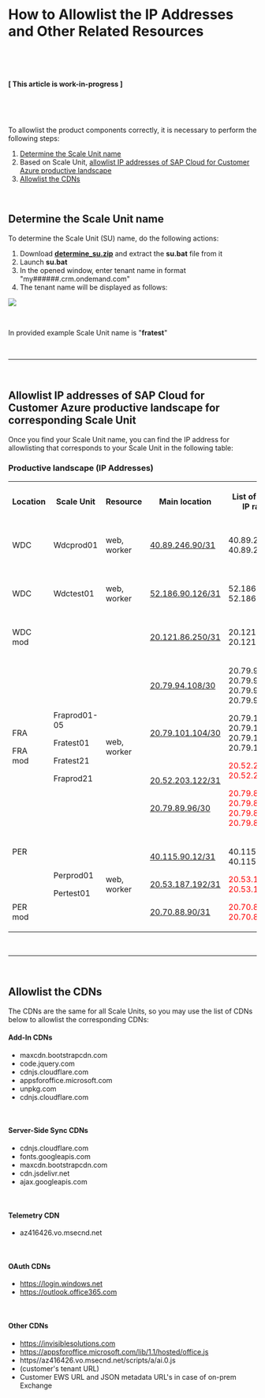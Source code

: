 # How to Allowlist the IP Addresses and Other Related Resources

&nbsp;

&nbsp;

**[ This article is work-in-progress ]**

&nbsp;

&nbsp;

To allowlist the product components correctly, it is necessary to perform the following steps:

1. [Determine the Scale Unit name](#determine_the_scale_unit_name)
2. Based on Scale Unit, [allowlist IP addresses of SAP Cloud for Customer Azure productive landscape](#allowlist_ip_addresses_of_sap_cloud_for_customer_azure_productive_landscape_for_corresponding_scale_unit)
3. [Allowlist the CDNs](#allowlist_the_cdns)

&nbsp;

## Determine the Scale Unit name

To determine the Scale Unit (SU) name, do the following actions:

1. Download <a href="..\..\assets\files\determine_su.zip" download> <strong>determine_su.zip</strong></a> and extract the **su.bat** file from it
2. Launch **su.bat**
3. In the opened window, enter tenant name in format "my######.crm.ondemand.com"
4. The tenant name will be displayed as follows:

<p>
<img src= "..\..\assets\images\allowlist-ip-addresses\1.png">
</p>

&nbsp;

In provided example Scale Unit name is "**fratest**"

&nbsp;

* * *

&nbsp;

## Allowlist IP addresses of SAP Cloud for Customer Azure productive landscape for corresponding Scale Unit

Once you find your Scale Unit name, you can find the IP address for allowlisting that corresponds to your Scale Unit in the following table:

### Productive landscape (IP Addresses)

<table data-layout="default">
    <tbody>
        <tr>
            <th>
                <p>Location</p>
            </th>
            <th>
                <p>Scale Unit</p>
            </th>
            <th>
                <p>Resource</p>
            </th>
            <th>
                <p>Main location</p>
            </th>
            <th>
                <p>List of PIPs in IP range</p>
            </th>
            <th>
                <p />
            </th>
            <th>
                <p>DR location</p>
            </th>
            <th>
                <p>List of PIPs in IP range</p>
            </th>
            <th>
                <p>Website (public DNS)</p>
            </th>
        </tr>
        <tr>
            <td>
                <p>WDC</p>
            </td>
            <td>
                <p>Wdcprod01</p>
            </td>
            <td>
                <p>web, worker</p>
            </td>
            <td>
                <p>
                    <a href="https://portal.azure.com/#@revenuegrid.com/resource/subscriptions/a112f56e-a5f0-489a-845c-d3cb60827d85/resourceGroups/Reserved-IP-Addresses/providers/Microsoft.Network/publicIPPrefixes/Reserved_IP_Addresses_CentralUS03/overview">40.89.246.90/31</a>
                </p>
            </td>
            <td>
                <p>40.89.246.90,<br />40.89.246.91</p>
            </td>
            <td>
                <p>Wdcprod-AKS<br />Wdcprod01</p>
            </td>
            <td>
                <p>
                    <a href="https://portal.azure.com/#@revenuegrid.com/resource/subscriptions/a112f56e-a5f0-489a-845c-d3cb60827d85/resourceGroups/Reserved-IP-Addresses/providers/Microsoft.Network/publicIPPrefixes/Reserved_IP_Addresses_EastUS02/overview">20.81.29.60/31</a>
                </p>
            </td>
            <td>
                <p>20.81.29.60,<br />20.81.29.61</p>
            </td>
            <td>
                <p>sapcfc-sap-wdcprod01-sync.c4c.invisiblesolutions.com</p>
            </td>
        </tr>
        <tr>
            <td>
                <p>WDC</p>
            </td>
            <td>
                <p>Wdctest01</p>
            </td>
            <td>
                <p>web, worker</p>
            </td>
            <td>
                <p>
                    <a href="https://portal.azure.com/#@revenuegrid.com/resource/subscriptions/a112f56e-a5f0-489a-845c-d3cb60827d85/resourceGroups/Reserved-IP-Addresses/providers/Microsoft.Network/publicIPPrefixes/Reserved_IP_Addresses_EastUS01/overview">52.186.90.126/31</a>
                </p>
            </td>
            <td>
                <p>52.186.90.126,<br />52.186.90.127</p>
            </td>
            <td>
                <p>Wdctest-AKS<br />Wdctest01</p>
            </td>
            <td>
                <p>
                    <a href="https://portal.azure.com/#@revenuegrid.com/resource/subscriptions/a112f56e-a5f0-489a-845c-d3cb60827d85/resourceGroups/Reserved-IP-Addresses/providers/Microsoft.Network/publicIPPrefixes/Reserved_IP_Addresses_CentralUS04/overview">20.84.212.112/31</a>
                </p>
            </td>
            <td>
                <p>20.84.212.112,<br />20.84.212.113</p>
            </td>
            <td>
                <p>sapcfc-sap-wdctest01-sync.c4c.invisiblesolutions.com</p>
            </td>
        </tr>
        <tr>
            <td>
                <p>WDC mod</p>
            </td>
            <td>
                <p />
            </td>
            <td>
                <p />
            </td>
            <td>
                <p>
                    <a href="https://portal.azure.com/#@revenuegrid.com/resource/subscriptions/a112f56e-a5f0-489a-845c-d3cb60827d85/resourceGroups/Reserved-IP-Addresses/providers/Microsoft.Network/publicIPPrefixes/Reserved_IP_Addresses_EastUS03/overview">20.121.86.250/31</a>
                </p>
            </td>
            <td>
                <p>20.121.86.250;<br />20.121.86.251</p>
            </td>
            <td>
                <p />
            </td>
            <td>
                <p>
                    <a href="https://portal.azure.com/#@revenuegrid.com/resource/subscriptions/a112f56e-a5f0-489a-845c-d3cb60827d85/resourceGroups/Reserved-IP-Addresses/providers/Microsoft.Network/publicIPPrefixes/Reserved_IP_Addresses_CentralUS07/overview">52.228.162.70/31</a>
                </p>
            </td>
            <td>
                <p>52.228.162.70;<br />52.228.162.71</p>
            </td>
            <td>
                <p />
            </td>
        </tr>
        <tr>
            <td>
                <p>FRA</p>
                <p>FRA mod</p>
            </td>
            <td>
                <p>Fraprod01-05</p>
                <p>Fratest01</p>
                <p>Fratest21</p>
                <p>Fraprod21</p>
            </td>
            <td>
                <p>web, worker</p>
            </td>
            <td>
                <p>
                    <a href="https://portal.azure.com/#@revenuegrid.com/resource/subscriptions/33b1da52-153f-4025-a908-f06ecc770b17/resourceGroups/Reserved-IP-Addresses/providers/Microsoft.Network/publicIPPrefixes/Reserved_IP_Addresses_GermanyWestCentral01/overview">20.79.94.108/30</a><br>
                <br />
                <br />
                <br />
                </p>
                <p>
                    <a href="https://portal.azure.com/#@revenuegrid.com/resource/subscriptions/33b1da52-153f-4025-a908-f06ecc770b17/resourceGroups/Reserved-IP-Addresses/providers/Microsoft.Network/publicIPPrefixes/Reserved_IP_Addresses_GermanyWestCentral02/overview">20.79.101.104/30</a><br>
                <br />
                <br />
                <br />
                </p>
                <p>
                    <a href="https://portal.azure.com/#@revenuegrid.com/resource/subscriptions/33b1da52-153f-4025-a908-f06ecc770b17/resourceGroups/Reserved-IP-Addresses/providers/Microsoft.Network/publicIPPrefixes/Reserved_IP_Addresses_GermanyWestCentral03/overview">20.52.203.122/31</a><br>
                <br />
                </p>
                <p>
                    <a href="https://portal.azure.com/#@revenuegrid.com/resource/subscriptions/33b1da52-153f-4025-a908-f06ecc770b17/resourceGroups/Reserved-IP-Addresses/providers/Microsoft.Network/publicIPPrefixes/Reserved_IP_Addresses_GermanyWestCentral04/overview">20.79.89.96/30</a>
                </p>
            </td>
            <td>
                <p>20.79.94.108,<br />20.79.94.109,<br />20.79.94.110,<br />20.79.94.111</p>
                <p>20.79.101.104,<br />20.79.101.105,<br />20.79.101.106,<br />20.79.101.107</p>
                <p style="color:red;">20.52.203.122,<br />20.52.203.123</p>
                <p style="color:red;">20.79.89.96;<br />20.79.89.97;<br />20.79.89.98;<br />20.79.89.99</p>
                <p />
            </td>
            <td>
                <p>Fratest-AKS<br />Fratest01<br />Fraprod01<br />Fraprod&#8209;AKS</p>
                <p>Fraprod02<br />Fraprod03<br />Fraprod04<br />Fraprod05</p>
                <p>Fratest21<br>
                <br /></p>
                <p>Fraprod21</p>
            </td>
            <td>
                <p>
                    <a href="https://portal.azure.com/#@revenuegrid.com/resource/subscriptions/33b1da52-153f-4025-a908-f06ecc770b17/resourceGroups/Reserved-IP-Addresses/providers/Microsoft.Network/publicIPPrefixes/Reserved_IP_Addresses_WestEurope02/overview">20.50.236.104/30</a><br>
                <br />
                <br />
                <br />
                </p>
                <p>
                    <a href="https://portal.azure.com/#@revenuegrid.com/resource/subscriptions/33b1da52-153f-4025-a908-f06ecc770b17/resourceGroups/Reserved-IP-Addresses/providers/Microsoft.Network/publicIPPrefixes/Reserved_IP_Addresses_WestEurope03/overview">20.54.192.120/30</a><br>
                <br />
                <br />
                <br />
                </p>
                <p>
                    <a href="https://portal.azure.com/#@revenuegrid.com/resource/subscriptions/33b1da52-153f-4025-a908-f06ecc770b17/resourceGroups/Reserved-IP-Addresses/providers/Microsoft.Network/publicIPPrefixes/Reserved_IP_Addresses_WestEurope04/overview">51.105.215.150/31</a><br>
                <br />
                </p>
                <p>
                    <a href="https://portal.azure.com/#@revenuegrid.com/resource/subscriptions/33b1da52-153f-4025-a908-f06ecc770b17/resourceGroups/Reserved-IP-Addresses/providers/Microsoft.Network/publicIPPrefixes/Reserved_IP_Addresses_GermanyNorth01/overview">20.113.195.212/30</a>
                </p>
            </td>
            <td>
                <p>20.50.236.104,<br />20.50.236.105,<br />20.50.236.106,<br />20.50.236.107</p>
                <p>20.54.192.120,<br />20.54.192.121,<br />20.54.192.122,<br />20.54.192.123</p>
                <p style="color:red;">51.105.215.150,<br />51.105.215.151</p>
                <p style="color:red;">20.113.195.212; 20.113.195.213; 20.113.195.214; 20.113.195.215</p>
                <p />
            </td>
            <td>
                <p>sapcfc-sap-fraprod<strong>[01..05]</strong>-sync.c4c.invisiblesolutions.com</p>
                <p>sapcfc-sap-fratest01-sync.c4c.invisiblesolutions.com</p>
                <p>sapcfc-sap-fratest21-sync.c4c.invisiblesolutions.com</p>
                <p>sapcfc-sap-fraprod21-sync.c4c.invisiblesolutions.com</p>
            </td>
        </tr>
        <tr>
            <td>
                <p>PER<br>
                <br /></p>
                <p><br>
                <br /></p>
                <p>PER mod</p>
            </td>
            <td>
                <p>Perprod01</p>
                <p>Pertest01</p>
            </td>
            <td>
                <p>web, worker</p>
            </td>
            <td>
                <p>
                    <a href="https://portal.azure.com/#@revenuegrid.com/resource/subscriptions/a112f56e-a5f0-489a-845c-d3cb60827d85/resourceGroups/Reserved-IP-Addresses/providers/Microsoft.Network/publicIPPrefixes/Reserved_IP_Addresses_AustraliaSoutheast01/overview">40.115.90.12/31</a><br>
                <br />
                </p>
                <p>
                    <a href="https://portal.azure.com/#@revenuegrid.com/resource/subscriptions/a112f56e-a5f0-489a-845c-d3cb60827d85/resourceGroups/Reserved-IP-Addresses/providers/Microsoft.Network/publicIPPrefixes/Reserved_IP_Addresses_AustraliaEast01/overview">20.53.187.192/31</a><br>
                <br />
                </p>
                <p>
                    <a href="https://portal.azure.com/#@revenuegrid.com/resource/subscriptions/a112f56e-a5f0-489a-845c-d3cb60827d85/resourceGroups/Reserved-IP-Addresses/providers/Microsoft.Network/publicIPPrefixes/Reserved_IP_Addresses_AustraliaSoutheast03/overview">20.70.88.90/31</a>
                </p>
            </td>
            <td>
                <p>40.115.90.12,<br />40.115.90.13</p>
                <p style="color:red;">20.53.187.192,<br />20.53.187.193</p>
                <p style="color:red;">20.70.88.90;<br />20.70.88.91</p>
            </td>
            <td>
                <p>PerProd-AKS<br />PerProd01</p>
                <p>Pertest-AKS<br />Pertest01</p>
            </td>
            <td>
                <p>
                    <a href="https://portal.azure.com/#@revenuegrid.com/resource/subscriptions/a112f56e-a5f0-489a-845c-d3cb60827d85/resourceGroups/Reserved-IP-Addresses/providers/Microsoft.Network/publicIPPrefixes/Reserved_IP_Addresses_AustraliaEast02/overview">20.193.1.176/31</a><br>
                <br />
                </p>
                <p>
                    <a href="https://portal.azure.com/#@revenuegrid.com/resource/subscriptions/a112f56e-a5f0-489a-845c-d3cb60827d85/resourceGroups/Reserved-IP-Addresses/providers/Microsoft.Network/publicIPPrefixes/Reserved_IP_Addresses_AustraliaSoutheast02/overview">13.70.173.238/31</a><br>
                <br />
                </p>
                <p>
                    <a href="https://portal.azure.com/#@revenuegrid.com/resource/subscriptions/a112f56e-a5f0-489a-845c-d3cb60827d85/resourceGroups/Reserved-IP-Addresses/providers/Microsoft.Network/publicIPPrefixes/Reserved_IP_Addresses_AustraliaEast03/overview">20.248.144.52/31</a>
                </p>
            </td>
            <td>
                <p>20.193.1.176,<br />20.193.1.177</p>
                <p style="color:red;">13.70.173.238,<br />13.70.173.239</p>
                <p style="color:red;">20.248.144.52;<br />20.248.144.53</p>
            </td>
            <td>
                <p>sapcfc-sap-perprod01-sync.c4c.invisiblesolutions.com</p>
                <p>sapcfc-sap-pertest01-sync.c4c.invisiblesolutions.com</p>
            </td>
        </tr>
    </tbody>
</table>

&nbsp;

* * *

&nbsp;

## Allowlist the CDNs

The CDNs are the same for all Scale Units, so you may use the list of CDNs below to allowlist the corresponding CDNs:

#### Add-In CDNs

* maxcdn.bootstrapcdn.com
* code.jquery.com
* cdnjs.cloudflare.com
* appsforoffice.microsoft.com
* unpkg.com
* cdnjs.cloudflare.com

&nbsp;

#### Server-Side Sync CDNs

* cdnjs.cloudflare.com
* fonts.googleapis.com
* maxcdn.bootstrapcdn.com
* cdn.jsdelivr.net
* ajax.googleapis.com

&nbsp;

#### Telemetry CDN

* az416426.vo.msecnd.net

&nbsp;

#### OAuth CDNs

* https://login.windows.net
* https://outlook.office365.com

&nbsp;

#### Other CDNs

* https://invisiblesolutions.com
* https://appsforoffice.microsoft.com/lib/1.1/hosted/office.js
* https//az416426.vo.msecnd.net/scripts/a/ai.0.js
* (customer's tenant URL)
* Customer EWS URL and JSON metadata URL's in case of on-prem Exchange

&nbsp;

&nbsp;
